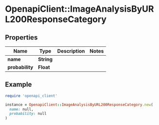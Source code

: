 # OpenapiClient::ImageAnalysisByURL200ResponseCategory

## Properties

| Name | Type | Description | Notes |
| ---- | ---- | ----------- | ----- |
| **name** | **String** |  |  |
| **probability** | **Float** |  |  |

## Example

```ruby
require 'openapi_client'

instance = OpenapiClient::ImageAnalysisByURL200ResponseCategory.new(
  name: null,
  probability: null
)
```

